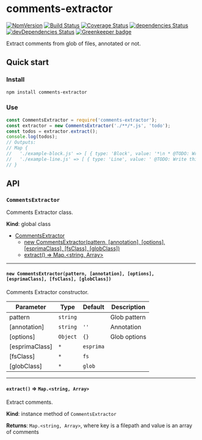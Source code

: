 # comments-extractor

[![NpmVersion](https://img.shields.io/npm/v/comments-extractor.svg)](https://www.npmjs.com/package/comments-extractor)
[![Build Status](https://travis-ci.com/loginov-rocks/comments-extractor.svg?branch=master)](https://travis-ci.com/loginov-rocks/comments-extractor)
[![Coverage Status](https://coveralls.io/repos/github/loginov-rocks/comments-extractor/badge.svg?branch=master)](https://coveralls.io/github/loginov-rocks/comments-extractor?branch=master)
[![dependencies Status](https://david-dm.org/loginov-rocks/comments-extractor/status.svg)](https://david-dm.org/loginov-rocks/comments-extractor)
[![devDependencies Status](https://david-dm.org/loginov-rocks/comments-extractor/dev-status.svg)](https://david-dm.org/loginov-rocks/comments-extractor?type=dev)
[![Greenkeeper badge](https://badges.greenkeeper.io/loginov-rocks/comments-extractor.svg)](https://greenkeeper.io/)

Extract comments from glob of files, annotated or not.

## Quick start

### Install

```sh
npm install comments-extractor
```

### Use

```js
const CommentsExtractor = require('comments-extractor');
const extractor = new CommentsExtractor('./**/*.js', 'todo');
const todos = extractor.extract();
console.log(todos);
// Outputs:
// Map {
//   './example-block.js' => [ { type: 'Block', value: '*\n * @TODO: Write this block.\n ' } ],
//   './example-line.js' => [ { type: 'Line', value: ' @TODO: Write this line.' } ]
// }
```

## API

### `CommentsExtractor`

Comments Extractor class.

**Kind**: global class

* [CommentsExtractor](#commentsextractor)
  * [new CommentsExtractor(pattern, [annotation], [options], [esprimaClass], [fsClass], [globClass])](#new-commentsextractorpattern-annotation-options-esprimaclass-fsclass-globclass)
  * [extract() ⇒ Map.<string, Array>](#extract--mapstring-array)

---

#### `new CommentsExtractor(pattern, [annotation], [options], [esprimaClass], [fsClass], [globClass])`

Comments Extractor constructor.

| Parameter      | Type     | Default   | Description  |
| -------------- | -------- | --------- | ------------ |
| pattern        | `string` |           | Glob pattern |
| [annotation]   | `string` | `''`      | Annotation   |
| [options]      | `Object` | `{}`      | Glob options |
| [esprimaClass] | `*`      | `esprima` |              |
| [fsClass]      | `*`      | `fs`      |              |
| [globClass]    | `*`      | `glob`    |              |

---

#### `extract()` ⇒ `Map.<string, Array>`

Extract comments.

**Kind**: instance method of `CommentsExtractor`

**Returns**: `Map.<string, Array>`, where key is a filepath and value is an array of comments
